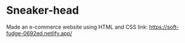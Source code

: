 # Sneaker-head
Made an e-commerce website using HTML and CSS
link: https://soft-fudge-0692ed.netlify.app/
